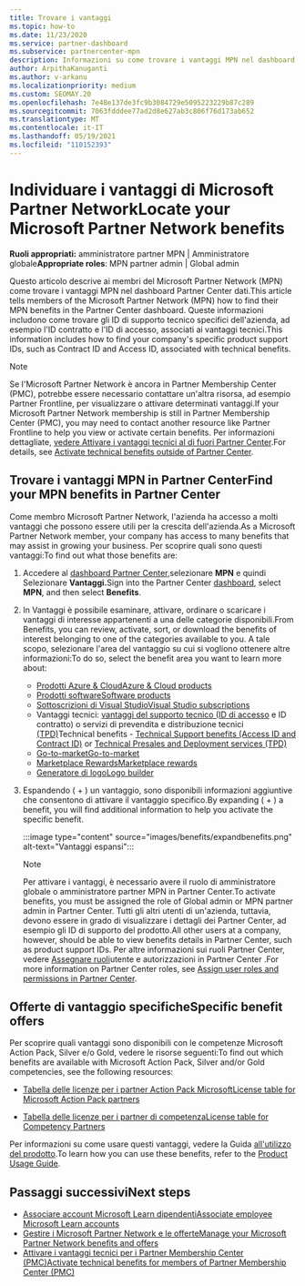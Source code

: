 ```yaml
---
title: Trovare i vantaggi
ms.topic: how-to
ms.date: 11/23/2020
ms.service: partner-dashboard
ms.subservice: partnercenter-mpn
description: Informazioni su come trovare i vantaggi MPN nel dashboard Partner Center rete. Include informazioni su come trovare l'ID di accesso e l'ID contratto per i vantaggi tecnici.
author: ArpithaKanuganti
ms.author: v-arkanu
ms.localizationpriority: medium
ms.custom: SEOMAY.20
ms.openlocfilehash: 7e48e137de3fc9b3084729e5095223229b87c289
ms.sourcegitcommit: 7063fdddee77ad2d8e627ab3c806f76d173ab652
ms.translationtype: MT
ms.contentlocale: it-IT
ms.lasthandoff: 05/19/2021
ms.locfileid: "110152393"
---
```

# <a name="locate-your-microsoft-partner-network-benefits"></a><span data-ttu-id="c3f27-104">Individuare i vantaggi di Microsoft Partner Network</span><span class="sxs-lookup"><span data-stu-id="c3f27-104">Locate your Microsoft Partner Network benefits</span></span> 

<span data-ttu-id="c3f27-105">**Ruoli appropriati:** amministratore partner MPN | Amministratore globale</span><span class="sxs-lookup"><span data-stu-id="c3f27-105">**Appropriate roles**: MPN partner admin | Global admin</span></span>

<span data-ttu-id="c3f27-106">Questo articolo descrive ai membri del Microsoft Partner Network (MPN) come trovare i vantaggi MPN nel dashboard Partner Center dati.</span><span class="sxs-lookup"><span data-stu-id="c3f27-106">This article tells members of the Microsoft Partner Network (MPN) how to find their MPN benefits in the Partner Center dashboard.</span></span> <span data-ttu-id="c3f27-107">Queste informazioni includono come trovare gli ID di supporto tecnico specifici dell'azienda, ad esempio l'ID contratto e l'ID di accesso, associati ai vantaggi tecnici.</span><span class="sxs-lookup"><span data-stu-id="c3f27-107">This information includes how to find your company's specific product support IDs, such as Contract ID and Access ID, associated with technical benefits.</span></span>

>[!NOTE]
> <span data-ttu-id="c3f27-108">Se l'Microsoft Partner Network è ancora in Partner Membership Center (PMC), potrebbe essere necessario contattare un'altra risorsa, ad esempio Partner Frontline, per visualizzare o attivare determinati vantaggi.</span><span class="sxs-lookup"><span data-stu-id="c3f27-108">If your Microsoft Partner Network membership is still in Partner Membership Center (PMC), you may need to contact another resource like Partner Frontline to help you view or activate certain benefits.</span></span> <span data-ttu-id="c3f27-109">Per informazioni dettagliate, [vedere Attivare i vantaggi tecnici al di fuori Partner Center](partner-membership-center-tech-benefits-activate.md).</span><span class="sxs-lookup"><span data-stu-id="c3f27-109">For details, see [Activate technical benefits outside of Partner Center](partner-membership-center-tech-benefits-activate.md).</span></span>

## <a name="find-your-mpn-benefits-in-partner-center"></a><span data-ttu-id="c3f27-110">Trovare i vantaggi MPN in Partner Center</span><span class="sxs-lookup"><span data-stu-id="c3f27-110">Find your MPN benefits in Partner Center</span></span>

<span data-ttu-id="c3f27-111">Come membro Microsoft Partner Network, l'azienda ha accesso a molti vantaggi che possono essere utili per la crescita dell'azienda.</span><span class="sxs-lookup"><span data-stu-id="c3f27-111">As a Microsoft Partner Network member, your company has access to many benefits that may assist in growing your business.</span></span> <span data-ttu-id="c3f27-112">Per scoprire quali sono questi vantaggi:</span><span class="sxs-lookup"><span data-stu-id="c3f27-112">To find out what those benefits are:</span></span>

1. <span data-ttu-id="c3f27-113">Accedere al [dashboard Partner Center,](https://partner.microsoft.com/dashboard/home)selezionare **MPN** e quindi Selezionare **Vantaggi.**</span><span class="sxs-lookup"><span data-stu-id="c3f27-113">Sign into the Partner Center [dashboard](https://partner.microsoft.com/dashboard/home), select **MPN**, and then select **Benefits**.</span></span>

2. <span data-ttu-id="c3f27-114">In Vantaggi è possibile esaminare, attivare, ordinare o scaricare i vantaggi di interesse appartenenti a una delle categorie disponibili.</span><span class="sxs-lookup"><span data-stu-id="c3f27-114">From Benefits, you can review, activate, sort, or download the benefits of interest belonging to one of the categories available to you.</span></span> <span data-ttu-id="c3f27-115">A tale scopo, selezionare l'area del vantaggio su cui si vogliono ottenere altre informazioni:</span><span class="sxs-lookup"><span data-stu-id="c3f27-115">To do so, select the benefit area you want to learn more about:</span></span>

   - [<span data-ttu-id="c3f27-116">Prodotti Azure & Cloud</span><span class="sxs-lookup"><span data-stu-id="c3f27-116">Azure & Cloud products</span></span>](mpn-benefits-azure-cloud.md)
   - [<span data-ttu-id="c3f27-117">Prodotti software</span><span class="sxs-lookup"><span data-stu-id="c3f27-117">Software products</span></span>](mpn-benefits-software.md)
   - [<span data-ttu-id="c3f27-118">Sottoscrizioni di Visual Studio</span><span class="sxs-lookup"><span data-stu-id="c3f27-118">Visual Studio subscriptions</span></span>](mpn-benefits-visual-studio.md)
   - <span data-ttu-id="c3f27-119">Vantaggi tecnici: [vantaggi del supporto tecnico (ID di accesso](mpn-benefits-technical-support.md) e ID contratto) o servizi di prevendita e distribuzione tecnici [(TPD)](technical-benefits.md)</span><span class="sxs-lookup"><span data-stu-id="c3f27-119">Technical benefits - [Technical Support benefits (Access ID and Contract ID)](mpn-benefits-technical-support.md) or [Technical Presales and Deployment services (TPD)](technical-benefits.md)</span></span>
   - [<span data-ttu-id="c3f27-120">Go-to-market</span><span class="sxs-lookup"><span data-stu-id="c3f27-120">Go-to-market</span></span>](mpn-learn-about-go-to-market-benefits.md)
   - [<span data-ttu-id="c3f27-121">Marketplace Rewards</span><span class="sxs-lookup"><span data-stu-id="c3f27-121">Marketplace rewards</span></span>](marketplace-rewards.md)
   - [<span data-ttu-id="c3f27-122">Generatore di logo</span><span class="sxs-lookup"><span data-stu-id="c3f27-122">Logo builder</span></span>](mpn-logo-builder.md)

3. <span data-ttu-id="c3f27-123">Espandendo ( + ) un vantaggio, sono disponibili informazioni aggiuntive che consentono di attivare il vantaggio specifico.</span><span class="sxs-lookup"><span data-stu-id="c3f27-123">By expanding ( + ) a benefit, you will find additional information to help you activate the specific benefit.</span></span>

   :::image type="content" source="images/benefits/expandbenefits.png" alt-text="Vantaggi espansi":::

   > [!NOTE]
   > <span data-ttu-id="c3f27-125">Per attivare i vantaggi, è necessario avere il ruolo di amministratore globale o amministratore partner MPN in Partner Center.</span><span class="sxs-lookup"><span data-stu-id="c3f27-125">To activate benefits, you must be assigned the role of Global admin or MPN partner admin in Partner Center.</span></span> <span data-ttu-id="c3f27-126">Tutti gli altri utenti di un'azienda, tuttavia, devono essere in grado di visualizzare i dettagli dei Partner Center, ad esempio gli ID di supporto del prodotto.</span><span class="sxs-lookup"><span data-stu-id="c3f27-126">All other users at a company, however, should be able to view benefits details in Partner Center, such as product support IDs.</span></span> <span data-ttu-id="c3f27-127">Per altre informazioni sui ruoli Partner Center, vedere [Assegnare ruoli](permissions-overview.md)utente e autorizzazioni in Partner Center .</span><span class="sxs-lookup"><span data-stu-id="c3f27-127">For more information on Partner Center roles, see [Assign user roles and permissions in Partner Center](permissions-overview.md).</span></span>

## <a name="specific-benefit-offers"></a><span data-ttu-id="c3f27-128">Offerte di vantaggio specifiche</span><span class="sxs-lookup"><span data-stu-id="c3f27-128">Specific benefit offers</span></span>

<span data-ttu-id="c3f27-129">Per scoprire quali vantaggi sono disponibili con le competenze Microsoft Action Pack, Silver e/o Gold, vedere le risorse seguenti:</span><span class="sxs-lookup"><span data-stu-id="c3f27-129">To find out which benefits are available with Microsoft Action Pack, Silver and/or Gold competencies, see the following resources:</span></span>

- [<span data-ttu-id="c3f27-130">Tabella delle licenze per i partner Action Pack Microsoft</span><span class="sxs-lookup"><span data-stu-id="c3f27-130">License table for Microsoft Action Pack partners</span></span>](https://assetsprod.microsoft.com/en-us/microsoft-action-pack-license-table.pdf)

- [<span data-ttu-id="c3f27-131">Tabella delle licenze per i partner di competenza</span><span class="sxs-lookup"><span data-stu-id="c3f27-131">License table for Competency Partners</span></span>](https://assetsprod.microsoft.com/mpn-maps-software-iur-competency-license-table.docx)

<span data-ttu-id="c3f27-132">Per informazioni su come usare questi vantaggi, vedere la Guida [all'utilizzo del prodotto](https://assets.microsoft.com/MPN-MAPS-Product-Usage-Guide.pdf).</span><span class="sxs-lookup"><span data-stu-id="c3f27-132">To learn how you can use these benefits,  refer to the [Product Usage Guide](https://assets.microsoft.com/MPN-MAPS-Product-Usage-Guide.pdf).</span></span>

## <a name="next-steps"></a><span data-ttu-id="c3f27-133">Passaggi successivi</span><span class="sxs-lookup"><span data-stu-id="c3f27-133">Next steps</span></span>

- [<span data-ttu-id="c3f27-134">Associare account Microsoft Learn dipendenti</span><span class="sxs-lookup"><span data-stu-id="c3f27-134">Associate employee Microsoft Learn accounts</span></span>](ms-learn-associate.md)
- [<span data-ttu-id="c3f27-135">Gestire i Microsoft Partner Network e le offerte</span><span class="sxs-lookup"><span data-stu-id="c3f27-135">Manage your Microsoft Partner Network benefits and offers</span></span>](manage-your-partner-network-benefits.md)
- [<span data-ttu-id="c3f27-136">Attivare i vantaggi tecnici per i Partner Membership Center (PMC)</span><span class="sxs-lookup"><span data-stu-id="c3f27-136">Activate technical benefits for members of Partner Membership Center (PMC)</span></span>](partner-membership-center-tech-benefits-activate.md)
